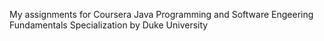My assignments for Coursera Java Programming and Software Engeering Fundamentals Specialization by Duke University
